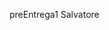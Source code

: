 preEntrega1 Salvatore
 <!DOCTYPE html>
<html lang="es">
<head>
    <meta charset="UTF-8">
    <meta name="viewport" content="width=device-width, initial-scale=1.0">
    <title>preEntrega1</title>

</head>
<body>
   <script
    function cafeM(medidaCafe) {
    if (medidaCafe == 300) console.log("la medida del cafe es grande")
    else if (medidaCafe == 170) console.log("la medida del cafe es mediano")
    else if (medidaCafe == 100) console.log("la medida del cafe es chico")
    else console.error("no esta la medida indicada")
}

function frapuccino(gustoFrappe) {
    let gusto = gustoFrappe;
    while (gusto != "pistacho") {
        switch (gustoFrappe) {
            case "vainilla": console.log("su Gusto es vailnilla");
                break;
            case "chocolate": console.log("su Gusto es chocolate");
                break;
            case "dulce de leche": console.log("el Gusto es dulce de leche");
                break;
            case "cookies and cream": console.log("el Gusto es cookies and cream");
                break;
            default: console.log("ninguno de los gustos anteriores");
                break;
        }
        gusto = prompt("ingrese otro gusto (vainilla, chocolate, dulce de leche, cookies and cream; pistacho para terminar)");
    }
}

let ingreseSuNombre = prompt("ingrese su nombre");

let medidaCafe = prompt("ingrese un medida (300, 170, 100)");

cafeM(medidaCafe);

let gustoFrappe = prompt("ingrese un gusto (vainilla, chocolate, dulce de leche, cookies and cream)");

frapuccino(gustoFrappe); 
      
   </script>

</body>
</html>
